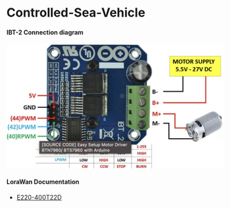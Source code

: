 # Controlled-Sea-Vehicle

#### IBT-2 Connection diagram

<img src="https://github.com/bilalorhanlr/Controlled-Sea-Vehicle/blob/main/IBT_2%20Schematic_2.png">

#### LoraWan Documentation

- [E220-400T22D](https://github.com/bilalorhanlr/Controlled-Sea-Vehicle/blob/main/E220-400T22D_UserManual_EN_v1.0.pdf)

